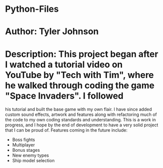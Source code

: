 # Python-Files
# Author: Tyler Johnson
# Description:  This project began after I watched a tutorial video on YouTube by "Tech with Tim", where he walked through coding the game "Space Invaders".  I followed
 his tutorial and built the base game with my own flair.  I have since added custom sound effects, artwork and features along with refactoring much of the code to my own
 coding standards and understanding.  This is a work in progress, and I hope by the end of development to have a very solid project that I can be proud of.
 Features coming in the future include:
  - Boss fights
  - Multiplayer
  - Bonus stages
  - New enemy types
  - Ship model selection
